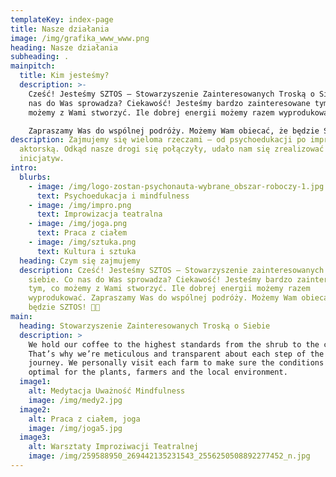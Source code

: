 ```yaml
---
templateKey: index-page
title: Nasze działania
image: /img/grafika_www_www.png
heading: Nasze działania
subheading: .
mainpitch:
  title: Kim jesteśmy?
  description: >-
    Cześć! Jesteśmy SZTOS – Stowarzyszenie Zainteresowanych Troską o Siebie. Co
    nas do Was sprowadza? Ciekawość! Jesteśmy bardzo zainteresowane tym, co
    możemy z Wami stworzyć. Ile dobrej energii możemy razem wyprodukować. 

    Zapraszamy Was do wspólnej podróży. Możemy Wam obiecać, że będzie SZTOS! 🧡👊
description: Zajmujemy się wieloma rzeczami – od psychoedukacji po improwizację
  aktorską. Odkąd nasze drogi się połączyły, udało nam się zrealizować już kilka
  inicjatyw.
intro:
  blurbs:
    - image: /img/logo-zostan-psychonauta-wybrane_obszar-roboczy-1.jpg
      text: Psychoedukacja i mindfulness
    - image: /img/impro.png
      text: Improwizacja teatralna
    - image: /img/joga.png
      text: Praca z ciałem
    - image: /img/sztuka.png
      text: Kultura i sztuka
  heading: Czym się zajmujemy
  description: Cześć! Jesteśmy SZTOS – Stowarzyszenie zainteresowanych troską o
    siebie. Co nas do Was sprowadza? Ciekawość! Jesteśmy bardzo zainteresowane
    tym, co możemy z Wami stworzyć. Ile dobrej energii możemy razem
    wyprodukować. Zapraszamy Was do wspólnej podróży. Możemy Wam obiecać, że
    będzie SZTOS! 🧡👊
main:
  heading: Stowarzyszenie Zainteresowanych Troską o Siebie
  description: >
    We hold our coffee to the highest standards from the shrub to the cup.
    That’s why we’re meticulous and transparent about each step of the coffee’s
    journey. We personally visit each farm to make sure the conditions are
    optimal for the plants, farmers and the local environment.
  image1:
    alt: Medytacja Uważność Mindfulness
    image: /img/medy2.jpg
  image2:
    alt: Praca z ciałem, joga
    image: /img/joga5.jpg
  image3:
    alt: Warsztaty Improziwacji Teatralnej
    image: /img/259588950_269442135231543_2556250508892277452_n.jpg
---
```

